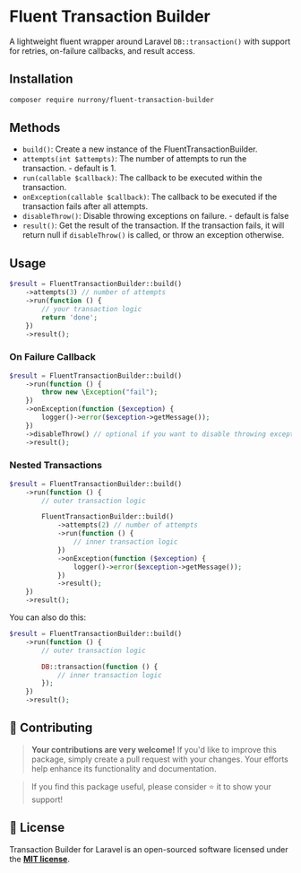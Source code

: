 # Fluent Transaction Builder

A lightweight fluent wrapper around Laravel `DB::transaction()` with support for retries, on-failure callbacks, and result access.

## Installation

```bash
composer require nurrony/fluent-transaction-builder
```

## Methods
- `build()`: Create a new instance of the FluentTransactionBuilder.
- `attempts(int $attempts)`: The number of attempts to run the transaction. - default is 1.
- `run(callable $callback)`: The callback to be executed within the transaction.
- `onException(callable $callback)`: The callback to be executed if the transaction fails after all attempts.
- `disableThrow()`: Disable throwing exceptions on failure. - default is false
- `result()`: Get the result of the transaction. If the transaction fails, it will return null if `disableThrow()` is called, or throw an exception otherwise.

## Usage

```php
$result = FluentTransactionBuilder::build()
    ->attempts(3) // number of attempts
    ->run(function () {
        // your transaction logic
        return 'done';
    })
    ->result();
```

### On Failure Callback

```php
$result = FluentTransactionBuilder::build()
    ->run(function () {
        throw new \Exception("fail");
    })
    ->onException(function ($exception) {
        logger()->error($exception->getMessage());
    })
    ->disableThrow() // optional if you want to disable throwing exceptions since you already have onException callback
    ->result();
```

### Nested Transactions

```php
$result = FluentTransactionBuilder::build()
    ->run(function () {
        // outer transaction logic

        FluentTransactionBuilder::build()
            ->attempts(2) // number of attempts
            ->run(function () {
                // inner transaction logic
            })
            ->onException(function ($exception) {
                logger()->error($exception->getMessage());
            })
            ->result();
    })
    ->result();
```

You can also do this:

```php
$result = FluentTransactionBuilder::build()
    ->run(function () {
        // outer transaction logic

        DB::transaction(function () {
            // inner transaction logic
        });
    })
    ->result();
```

## 💫 Contributing

> **Your contributions are very welcome!** If you'd like to improve this package, simply create a pull request with your changes. Your efforts help enhance its functionality and documentation.

> If you find this package useful, please consider ⭐ it to show your support!

## 📜 License
Transaction Builder for Laravel is an open-sourced software licensed under the **[MIT license](LICENSE)**.
